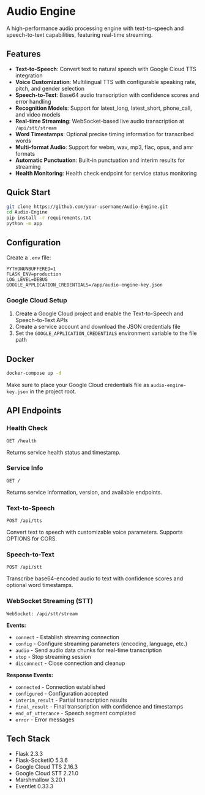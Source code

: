 # Audio Engine

A high-performance audio processing engine with text-to-speech and speech-to-text capabilities, featuring real-time streaming.

## Features

- **Text-to-Speech**: Convert text to natural speech with Google Cloud TTS integration
- **Voice Customization**: Multilingual TTS with configurable speaking rate, pitch, and gender selection
- **Speech-to-Text**: Base64 audio transcription with confidence scores and error handling
- **Recognition Models**: Support for latest_long, latest_short, phone_call, and video models
- **Real-time Streaming**: WebSocket-based live audio transcription at `/api/stt/stream`
- **Word Timestamps**: Optional precise timing information for transcribed words
- **Multi-format Audio**: Support for webm, wav, mp3, flac, opus, and amr formats
- **Automatic Punctuation**: Built-in punctuation and interim results for streaming
- **Health Monitoring**: Health check endpoint for service status monitoring

## Quick Start

```bash
git clone https://github.com/your-username/Audio-Engine.git
cd Audio-Engine
pip install -r requirements.txt
python -m app
```

## Configuration

Create a `.env` file:

```env
PYTHONUNBUFFERED=1
FLASK_ENV=production
LOG_LEVEL=DEBUG
GOOGLE_APPLICATION_CREDENTIALS=/app/audio-engine-key.json
```

### Google Cloud Setup

1. Create a Google Cloud project and enable the Text-to-Speech and Speech-to-Text APIs
2. Create a service account and download the JSON credentials file
3. Set the `GOOGLE_APPLICATION_CREDENTIALS` environment variable to the file path

## Docker

```bash
docker-compose up -d
```

Make sure to place your Google Cloud credentials file as `audio-engine-key.json` in the project root.

## API Endpoints

### Health Check
```
GET /health
```
Returns service health status and timestamp.

### Service Info
```
GET /
```
Returns service information, version, and available endpoints.

### Text-to-Speech
```
POST /api/tts
```
Convert text to speech with customizable voice parameters. Supports OPTIONS for CORS.

### Speech-to-Text
```
POST /api/stt
```
Transcribe base64-encoded audio to text with confidence scores and optional word timestamps.

### WebSocket Streaming (STT)
```
WebSocket: /api/stt/stream
```

**Events:**
- `connect` - Establish streaming connection
- `config` - Configure streaming parameters (encoding, language, etc.)
- `audio` - Send audio data chunks for real-time transcription
- `stop` - Stop streaming session
- `disconnect` - Close connection and cleanup

**Response Events:**
- `connected` - Connection established
- `configured` - Configuration accepted
- `interim_result` - Partial transcription results
- `final_result` - Final transcription with confidence and timestamps
- `end_of_utterance` - Speech segment completed
- `error` - Error messages

## Tech Stack

- Flask 2.3.3
- Flask-SocketIO 5.3.6
- Google Cloud TTS 2.16.3
- Google Cloud STT 2.21.0
- Marshmallow 3.20.1
- Eventlet 0.33.3
